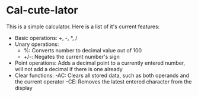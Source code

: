 # Cal-cute-lator #
                       
This is a simple calculator. Here is a list of it's current features:
- Basic operations: +, -, *, /
- Unary operations:
    - %: Converts number to decimal value out of 100
    - +/-: Negates the current number's sign
- Point operations: Adds a decimal point to a currently entered number, will not add a decimal if there is one already
- Clear functions:
    -AC: Clears all stored data, such as both operands and the current operator
    -CE: Removes the latest entered character from the display